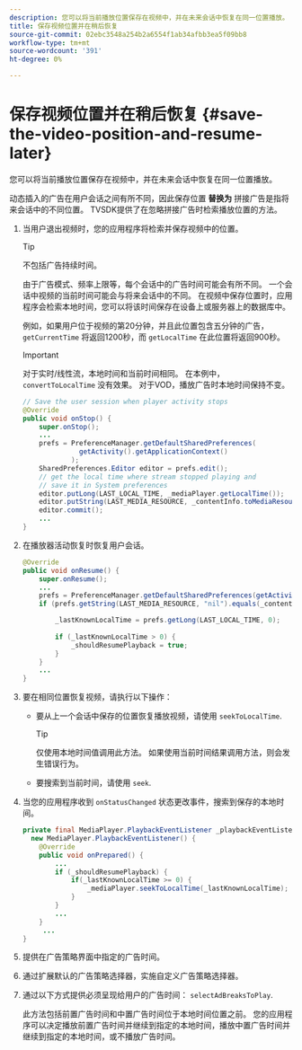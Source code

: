 ```yaml
---
description: 您可以将当前播放位置保存在视频中，并在未来会话中恢复在同一位置播放。
title: 保存视频位置并在稍后恢复
source-git-commit: 02ebc3548a254b2a6554f1ab34afbb3ea5f09bb8
workflow-type: tm+mt
source-wordcount: '391'
ht-degree: 0%

---
```


# 保存视频位置并在稍后恢复 {#save-the-video-position-and-resume-later}

您可以将当前播放位置保存在视频中，并在未来会话中恢复在同一位置播放。

动态插入的广告在用户会话之间有所不同，因此保存位置 **替换为** 拼接广告是指将来会话中的不同位置。 TVSDK提供了在忽略拼接广告时检索播放位置的方法。

1. 当用户退出视频时，您的应用程序将检索并保存视频中的位置。

   >[!TIP]
   >
   >不包括广告持续时间。

   由于广告模式、频率上限等，每个会话中的广告时间可能会有所不同。 一个会话中视频的当前时间可能会与将来会话中的不同。 在视频中保存位置时，应用程序会检索本地时间，您可以将该时间保存在设备上或服务器上的数据库中。

   例如，如果用户位于视频的第20分钟，并且此位置包含五分钟的广告， `getCurrentTime` 将返回1200秒，而 `getLocalTime` 在此位置将返回900秒。

   >[!IMPORTANT]
   >
   >对于实时/线性流，本地时间和当前时间相同。 在本例中， `convertToLocalTime` 没有效果。 对于VOD，播放广告时本地时间保持不变。

   ```java
   // Save the user session when player activity stops 
   @Override 
   public void onStop() { 
       super.onStop(); 
       ... 
       prefs = PreferenceManager.getDefaultSharedPreferences( 
                 getActivity().getApplicationContext() 
               ); 
       SharedPreferences.Editor editor = prefs.edit(); 
       // get the local time where stream stopped playing and  
       // save it in System preferences 
       editor.putLong(LAST_LOCAL_TIME, _mediaPlayer.getLocalTime());  
       editor.putString(LAST_MEDIA_RESOURCE, _contentInfo.toMediaResource().getUrl()); 
       editor.commit(); 
       ... 
   } 
   ```

1. 在播放器活动恢复时恢复用户会话。

   ```java
   @Override 
   public void onResume() { 
       super.onResume(); 
       ... 
       prefs = PreferenceManager.getDefaultSharedPreferences(getActivity().getApplicationContext()); 
       if (prefs.getString(LAST_MEDIA_RESOURCE, "nil").equals(_contentInfo.toMediaResource().getUrl())) { 
   
           _lastKnownLocalTime = prefs.getLong(LAST_LOCAL_TIME, 0);    // get the last local time saved  
                                                                       // in system preferences 
           if (_lastKnownLocalTime > 0) { 
               _shouldResumePlayback = true; 
           } 
       } 
       ... 
   } 
   ```

1. 要在相同位置恢复视频，请执行以下操作：

   * 要从上一个会话中保存的位置恢复播放视频，请使用 `seekToLocalTime`.

     >[!TIP]
     >
     >仅使用本地时间值调用此方法。 如果使用当前时间结果调用方法，则会发生错误行为。

   * 要搜索到当前时间，请使用 `seek`.

1. 当您的应用程序收到 `onStatusChanged` 状态更改事件，搜索到保存的本地时间。

   ```java
   private final MediaPlayer.PlaybackEventListener _playbackEventListener =  
     new MediaPlayer.PlaybackEventListener() { 
       @Override 
       public void onPrepared() { 
           ... 
           if (_shouldResumePlayback) { 
               if(_lastKnownLocalTime >= 0) { 
                   _mediaPlayer.seekToLocalTime(_lastKnownLocalTime); 
               } 
           } 
           ... 
       } 
        ... 
   } 
   ```

1. 提供在广告策略界面中指定的广告时间。
1. 通过扩展默认的广告策略选择器，实施自定义广告策略选择器。
1. 通过以下方式提供必须呈现给用户的广告时间： `selectAdBreaksToPlay`.

   此方法包括前置广告时间和中置广告时间位于本地时间位置之前。 您的应用程序可以决定播放前置广告时间并继续到指定的本地时间，播放中置广告时间并继续到指定的本地时间，或不播放广告时间。
